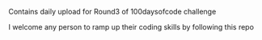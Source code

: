 Contains daily upload for Round3 of 100daysofcode challenge

I welcome any person to ramp up their coding skills by following this repo

